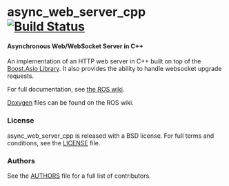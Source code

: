 async_web_server_cpp [![Build Status](https://api.travis-ci.org/GT-RAIL/async_web_server_cpp.png)](https://travis-ci.org/GT-RAIL/async_web_server_cpp)
====================

#### Asynchronous Web/WebSocket Server in C++
An implementation of an HTTP web server in C++ built on top of the [Boost.Asio Library](http://www.boost.org/doc/libs/1_57_0/doc/html/boost_asio.html).
It also provides the ability to handle websocket upgrade requests.

For full documentation, see [the ROS wiki](http://ros.org/wiki/async_web_server_cpp).

[Doxygen](http://docs.ros.org/indigo/api/async_web_server_cpp/html/) files can be found on the ROS wiki.

### License
async_web_server_cpp is released with a BSD license. For full terms and conditions, see the [LICENSE](LICENSE) file.

### Authors
See the [AUTHORS](AUTHORS.md) file for a full list of contributors.
